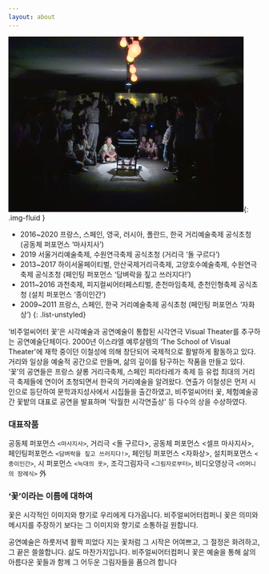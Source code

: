 ```yaml
---
layout: about
---
```


![intro](/assets/images/flower/intro3.jpg){: .img-fluid }

- 2016~2020 프랑스, 스페인, 영국, 러시아, 폴란드, 한국 거리예술축제 공식초청 (공동체 퍼포먼스 ‘마사지사’) 
- 2019 서울거리예술축제, 수원연극축제 공식초청 (거리극 ‘돌 구르다’)
- 2013~2017 하이서울페이티벌, 안산국제거리극축제, 고양호수예술축제, 수원연극축제 공식초청 (페인팅 퍼포먼스 ‘담벼락을 짚고 쓰러지다!’)
- 2011~2016 과천축제, 피지컬씨어터페스티벌, 춘천마임축제, 춘천인형축제 공식초청 (설치 퍼포먼스 ‘종이인간’)
- 2009~2011 프랑스, 스페인, 한국 거리예술축제 공식초청 (페인팅 퍼포먼스 ‘자화상’)
{: .list-unstyled}

‘비주얼씨어터 꽃’은 시각예술과 공연예술이 통합된 시각연극 Visual Theater를 추구하는 공연예술단체이다. 2000년 이스라엘 예루살렘의 ‘The School of Visual Theater'에 재학 중이던 이철성에 의해 창단되어 국제적으로 활발하게 활동하고 있다. 거리와 일상을 예술적 공간으로 만들며, 삶의 깊이를 탐구하는 작품을 만들고 있다. ‘꽃’의 공연들은 프랑스 샬롱 거리극축제, 스페인 피라타레가 축제 등 유럽 최대의 거리극 축제들에 연이어 초청되면서 한국의 거리예술을 알려왔다.
연출가 이철성은 먼저 시인으로 등단하여 문학과지성사에서 시집들을 출간하였고, 비주얼씨어터 꽃, 체험예술공간 꽃밭의 대표로 공연을 발표하며 '탁월한 시각연출상' 등 다수의 상을 수상하였다.

### 대표작품

공동체 퍼포먼스 `<마사지사>`, 거리극 <돌 구르다>, 공동체 퍼포먼스 <셀프 마사지사>, 페인팅퍼포먼스 `<담벼락을 짚고 쓰러지다!>`, 페인팅 퍼포먼스 <자화상>, 설치퍼포먼스 `<종이인간>`, 시 퍼포먼스 `<늑대의 옷>`, 조각그림자극 `<그림자로부터>`, 비디오영상극 `<어머니의 장례식>` 外

### ‘꽃’이라는 이름에 대하여

꽃은 시각적인 이미지와 향기로 우리에게 다가옵니다. 비주얼씨어터컴퍼니 꽃은 의미와 메시지를 주장하기 보다는 그 이미지와 향기로 소통하길 원합니다.

공연예술은 하룻저녁 활짝 피었다 지는 꽃처럼 그 시작은 어여쁘고, 그 절정은 화려하고, 그 끝은 쓸쓸합니다. 삶도 마찬가지입니다. 비주얼씨어터컴퍼니 꽃은 예술을 통해 삶의 아름다운 꽃들과 함께 그 어두운 그림자들을 품으려 합니다

